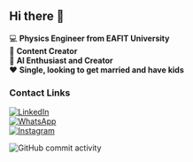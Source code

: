 ## Hi there 👋
:computer: **Physics Engineer from EAFIT University**  
:pencil: **Content Creator**  
:robot: **AI Enthusiast and Creator**  
:heart: **Single, looking to get married and have kids**  

### Contact Links

[![LinkedIn](https://img.shields.io/website?url=https%3A%2F%2Fwww.linkedin.com%2Fin%2Fjuan-pablo-diaz-gonzalez-244384241%3Futm_source%3Dshare%26utm_campaign%3Dshare_via%26utm_content%3Dprofile%26utm_medium%3Dios_app)](https://www.linkedin.com/in/juan-pablo-diaz-gonzalez-244384241?utm_source=share&utm_campaign=share_via&utm_content=profile&utm_medium=ios_app)  
[![WhatsApp](https://img.shields.io/badge/WhatsApp-25D366?logo=whatsapp&logoColor=white)](http://wa.me/+573172597307)  
[![Instagram](https://img.shields.io/badge/Instagram-E4405F?logo=instagram&logoColor=white)](https://www.instagram.com/pablogonz4lez1?igsh=YzNiZnAzZ3NibHg5&utm_source=qr)  

![GitHub commit activity](https://img.shields.io/github/commit-activity/m/jpdgz2002/jpdgz2002)
